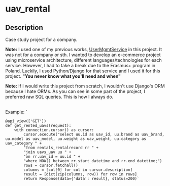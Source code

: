 # uav_rental

## Description
Case study project for a company.

**Note:** I used one of my previous works, [UserMgmtService](https://github.com/EnesDemirtas/UserMgmtService)
in this project. It was not for a company or sth. I wanted to develop an e-commerce project 
using microservice architecture, different languages/technologies for each service. However, I had
to take a break due to the Erasmus+ program in Poland. Luckily, I used Python/Django for that
service and I used it for this project. **"You never know what you'll need and when"**

**Note:** If I would write this project from scratch, I wouldn't use Django's ORM because I hate ORMs.
As you can see in some part of the project, I preferred raw SQL queries. This is how I always do.
<br />
<br />

Example: `

    @api_view(['GET'])
    def get_rented_uavs(request):
        with connection.cursor() as cursor:
            cursor.execute("select uu.id as uav_id, uu.brand as uav_brand, uu.model as uav_model, uu.weight as uav_weight, uu.category as uav_category " +
            "from rentals_rentalrecord rr " +
            "join uavs_uav uu " +
            "on rr.uav_id = uu.id " +
            "where NOW() between rr.start_datetime and rr.end_datetime;")
            rows = cursor.fetchall()
            columns = [col[0] for col in cursor.description]
            result = [dict(zip(columns, row)) for row in rows]
            return Response(data={'data': result}, status=200)`

